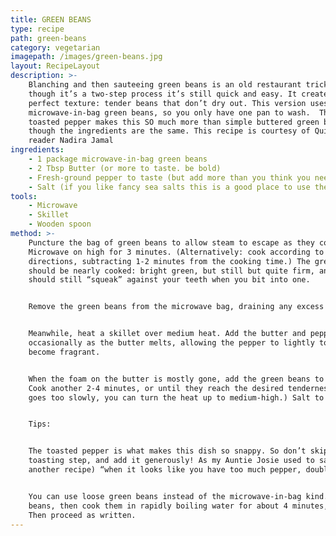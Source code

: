 ```yaml
---
title: GREEN BEANS
type: recipe
path: green-beans
category: vegetarian
imagepath: /images/green-beans.jpg
layout: RecipeLayout
description: >-
    Blanching and then sauteeing green beans is an old restaurant trick. Even
    though it’s a two-step process it’s still quick and easy. It creates the
    perfect texture: tender beans that don’t dry out. This version uses
    microwave-in-bag green beans, so you only have one pan to wash.  The fragrant
    toasted pepper makes this SO much more than simple buttered green beans, even
    though the ingredients are the same. This recipe is courtesy of QuickNoms
    reader Nadira Jamal
ingredients:
    - 1 package microwave-in-bag green beans
    - 2 Tbsp Butter (or more to taste. be bold)
    - Fresh-ground pepper to taste (but add more than you think you need)
    - Salt (if you like fancy sea salts this is a good place to use them)
tools:
    - Microwave
    - Skillet
    - Wooden spoon
method: >-
    Puncture the bag of green beans to allow steam to escape as they cook.
    Microwave on high for 3 minutes. (Alternatively: cook according to the package
    directions, subtracting 1-2 minutes from the cooking time.) The green beans
    should be nearly cooked: bright green, but still but quite firm, and they
    should still “squeak” against your teeth when you bit into one.


    Remove the green beans from the microwave bag, draining any excess liquid.


    Meanwhile, heat a skillet over medium heat. Add the butter and pepper. Stir
    occasionally as the butter melts, allowing the pepper to lightly toast and
    become fragrant.


    When the foam on the butter is mostly gone, add the green beans to the butter.
    Cook another 2-4 minutes, or until they reach the desired tenderness. (If this
    goes too slowly, you can turn the heat up to medium-high.) Salt to taste.


    Tips:


    The toasted pepper is what makes this dish so snappy. So don’t skip the
    toasting step, and add it generously! As my Auntie Josie used to say (in
    another recipe) “when it looks like you have too much pepper, double it!”


    You can use loose green beans instead of the microwave-in-bag kind. Trim the
    beans, then cook them in rapidly boiling water for about 4 minutes, and drain.
    Then proceed as written.
---
```

